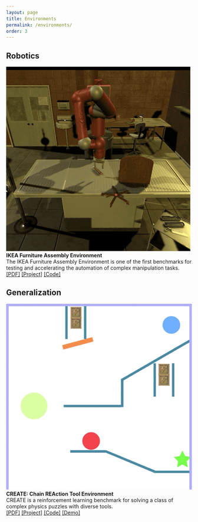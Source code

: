 ```yaml
---
layout: page
title: Environments
permalink: /environments/
order: 3
---
```


<h2 class='title-line'>Robotics</h2>
<div class="row pub-center">
  <div class="col-lg-1"></div>
  <div class="col-lg-3 paper-image-container">
    <a href="https://clvrai.com/furniture">
    <img class="environment-image" src="/assets/research/lee_furniture.gif">
    </a>
  </div>
  <div class="col-lg-8 paper-description-container">
    <b class="paper-title">IKEA Furniture Assembly Environment</b> <br>
    The IKEA Furniture Assembly Environment is one of the first benchmarks for testing and accelerating the automation of complex manipulation tasks.
    <br>
    <a target="_blank" href="https://arxiv.org/abs/1911.07246">[PDF]</a>
    <a target="_blank" href="https://clvrai.com/furniture">[Project]</a>
    <a target="_blank" href="https://github.com/clvrai/furniture">[Code]</a>
  </div>
</div>


<h2 class='title-line'>Generalization</h2>
<div class="row pub-center">
  <div class="col-lg-1"></div>
  <div class="col-lg-3 paper-image-container">
    <a href="https://clvrai.com/create">
    <img class="environment-image" src="/assets/projects/p_logic/level-gifs/combo_final.gif">
    </a>
  </div>
  <div class="col-lg-8 paper-description-container">
    <b class="paper-title">CREATE: Chain REAction Tool Environment</b> <br>
      CREATE is a reinforcement learning benchmark for solving a class of complex physics puzzles with diverse tools.
    <br>
    <a target="_blank" href="http://proceedings.mlr.press/v119/jain20b.html">[PDF]</a>
    <a target="_blank" href="https://clvrai.com/create">[Project]</a>
    <a target="_blank" href="https://github.com/clvrai/create">[Code]</a>
    <a target="_blank" href="https://clvrai.com/create/#demo">[Demo]</a>
  </div>
</div>
